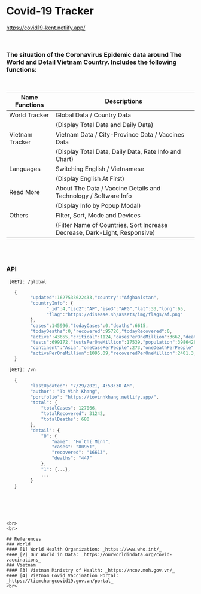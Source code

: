 # Covid-19 Tracker
https://covid19-kent.netlify.app/

<br>

### The situation of the Coronavirus Epidemic data around The World and Detail Vietnam Country. Includes the following functions:
<br>

|Name Functions|Descriptions|
|-|-|
|World Tracker|Global Data / Country Data|
| |(Display Total Data and Daily Data)|
|Vietnam Tracker|Vietnam Data / City-Province Data / Vaccines Data|
| |(Display Total Data, Daily Data, Rate Info and Chart)|
|Languages|Switching English / Vietnamese|
| |(Display English At First)|
|Read More|About The Data / Vaccine Details and Technology / Software Info|
| |(Display Info by Popup Modal)|
|Others|Filter, Sort, Mode and Devices|
| |(Filter Name of Countries, Sort Increase Decrease, Dark-Light, Responsive)|
<br>
<br>

### API
```
 [GET]: /global
```
```javascript
   {
         "updated":1627533622433,"country":"Afghanistan",
         "countryInfo": {
               "_id":4,"iso2":"AF","iso3":"AFG","lat":33,"long":65,
               "flag":"https://disease.sh/assets/img/flags/af.png"
         },
         "cases":145996,"todayCases":0,"deaths":6615,
         "todayDeaths":0,"recovered":95726,"todayRecovered":0,
         "active":43655,"critical":1124,"casesPerOneMillion":3662,"deathsPerOneMillion":166,
         "tests":699172,"testsPerOneMillion":17539,"population":39864282,
         "continent":"Asia","oneCasePerPeople":273,"oneDeathPerPeople":6026,"oneTestPerPeople":57,
         "activePerOneMillion":1095.09,"recoveredPerOneMillion":2401.3,"criticalPerOneMillion":28.2
   }
```

```
 [GET]: /vn
```
```javascript
   {
         "lastUpdated": "7/29/2021, 4:53:30 AM",
         "author": "To Vinh Khang",
         "portfolio": "https://tovinhkhang.netlify.app/",
         "total": {
             "totalCases": 127066,
             "totalRecovered": 31242,
             "totalDeaths": 680
         },
         "detail": {
             "0": {
                 "name": "Hồ Chí Minh",
                 "cases": "80951",
                 "recovered": "16613",
                 "deaths": "447"
             },
             "1": {...},
             ...
         }
   }
      
```
 [GET]: /vn/daily/covid
```
```
 [GET]: /vn/daily/vaccines
```
```
 [GET]: /vn/vaccines/distribution
```


<br>
<br>

## References
### World
#### [1] World Health Organization: _https://www.who.int/_
#### [2] Our World in Data: _https://ourworldindata.org/covid-vaccinations_
### Vietnam
#### [3] Vietnam Ministry of Health: _https://ncov.moh.gov.vn/_
#### [4] Vietnam Covid Vaccination Portal: _https://tiemchungcovid19.gov.vn/portal_
<br>
